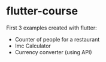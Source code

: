 # flutter-course

First 3 examples created with flutter:
* Counter of people for a restaurant
* Imc Calculator
* Currency converter (using API)